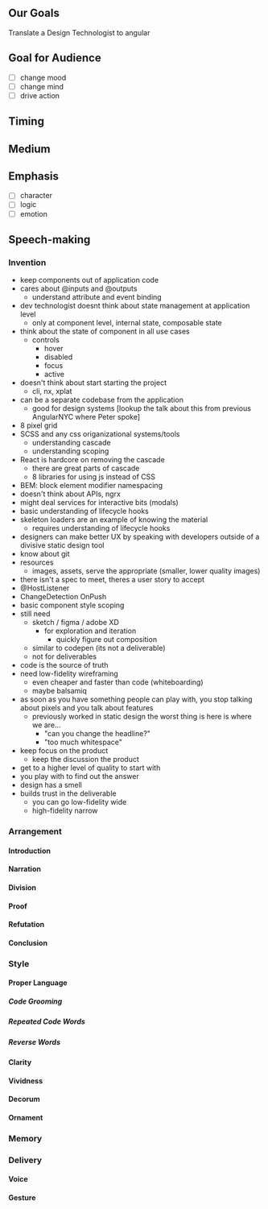 ## Our Goals  
Translate a Design Technologist to angular
## Goal for Audience
- [ ] change mood
- [ ] change mind
- [ ] drive action

## Timing 

## Medium

## Emphasis  
- [ ] character  
- [ ] logic  
- [ ] emotion  

## Speech-making
  
### Invention
- keep components out of application code
- cares about @inputs and @outputs
  - understand attribute and event binding
- dev technologist doesnt think about state management at application level
  - only at component level, internal state, composable state
- think about the state of component in all use cases
  - controls
    - hover
    - disabled
    - focus
    - active
- doesn't think about start starting the project
  - cli, nx, xplat
- can be a separate codebase from the application
  - good for design systems [lookup the talk about this from previous AngularNYC where Peter spoke]
- 8 pixel grid
- SCSS and any css origanizational systems/tools
  - understanding cascade
  - understanding scoping
- React is hardcore on removing the cascade
  - there are great parts of cascade
  - 8 libraries for using js instead of CSS
- BEM: block element modifier namespacing
- doesn't think about APIs, ngrx
- might deal services for interactive bits (modals)
- basic understanding of lifecycle hooks
- skeleton loaders are an example of knowing the material
  - requires understanding of lifecycle hooks
- designers can make better UX by speaking with developers outside of a divisive static design tool
- know about git
- resources
  - images, assets, serve the appropriate (smaller, lower quality images)
- there isn't a spec to meet, theres a user story to accept
- @HostListener
- ChangeDetection OnPush
- basic component style scoping
- still need
  - sketch / figma / adobe XD
    - for exploration and iteration
      - quickly figure out composition
  - similar to codepen (its not a deliverable)
  - not for deliverables
- code is the source of truth
- need low-fidelity wireframing
  - even cheaper and faster than code (whiteboarding)
  - maybe balsamiq
- as soon as you have something people can play with, you stop talking about pixels and you talk about features
  - previously worked in static design the worst thing is here is where we are...
    - "can you change the headline?"
    - "too much whitespace"
- keep focus on the product
  - keep the discussion the product
- get to a higher level of quality to start with
- you play with to find out the answer
- design has a smell
- builds trust in the deliverable
  - you can go low-fidelity wide
  - high-fidelity narrow

### Arrangement
#### Introduction
#### Narration
#### Division
#### Proof
#### Refutation
#### Conclusion

### Style
#### Proper Language
##### Code Grooming
##### Repeated Code Words
##### Reverse Words
#### Clarity
#### Vividness
#### Decorum
#### Ornament

### Memory

### Delivery
#### Voice
#### Gesture
